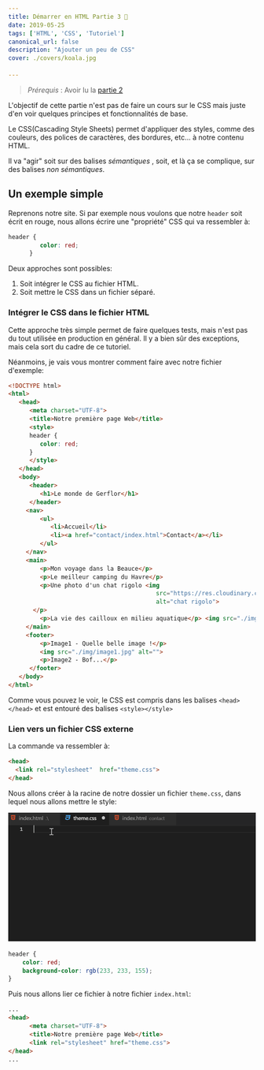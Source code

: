 ```yaml
---
title: Démarrer en HTML Partie 3 🎉
date: 2019-05-25
tags: ['HTML', 'CSS', 'Tutoriel']
canonical_url: false
description: "Ajouter un peu de CSS"
cover: ./covers/koala.jpg

---
```


> *Prérequis* : Avoir lu la [partie 2](/demarrer-en-html-partie-2)

L'objectif de cette partie n'est pas de faire un cours sur le CSS mais juste d'en voir quelques principes et fonctionnalités de base.

Le CSS(Cascading Style Sheets) permet d'appliquer des styles, comme des couleurs, des polices de caractères, des bordures, etc... à notre contenu HTML.

Il va "agir" soit sur des balises *sémantiques* , soit, et là ça se complique, sur des balises *non sémantiques*.

## Un exemple simple

Reprenons notre site. Si par exemple nous voulons que notre `header` soit écrit en rouge, nous allons écrire une "propriété" CSS qui va ressembler à:

```css
header {
         color: red;
      }
```

Deux approches sont possibles:

1. Soit intégrer le CSS au fichier HTML.
2. Soit mettre le CSS dans un fichier séparé.

### Intégrer le CSS dans le fichier HTML

Cette approche très simple permet de faire quelques tests, mais n'est pas du tout utilisée en production en général. Il y a bien sûr des exceptions, mais cela sort du cadre de ce tutoriel.

Néanmoins, je vais vous montrer comment faire avec notre fichier d'exemple:

```html
<!DOCTYPE html>
<html>
   <head>
      <meta charset="UTF-8">
      <title>Notre première page Web</title>
      <style>
      header {
         color: red;
      }
      </style>
   </head>
   <body>
      <header>
         <h1>Le monde de Gerflor</h1>
      </header>
     <nav>
         <ul>
            <li>Accueil</li>
            <li><a href="contact/index.html">Contact</a></li>
         </ul>
     </nav>
     <main>
         <p>Mon voyage dans la Beauce</p>
         <p>Le meilleur camping du Havre</p>
         <p>Une photo d'un chat rigolo <img
                                          src="https://res.cloudinary.com/dpw19qolx/image/upload/v1549194479/samples/animals/kitten-playing.gif"
                                          alt="chat rigolo">
       </p>
         <p>La vie des cailloux en milieu aquatique</p> <img src="./img/image1.jpg" alt="Une image">
     </main>
     <footer>
         <p>Image1 - Quelle belle image !</p>
         <img src="./img/image1.jpg" alt="">
         <p>Image2 - Bof...</p>
      </footer>
   </body>
</html>
```

Comme vous pouvez le voir, le CSS est compris dans les balises `<head></head>` et est entouré des balises `<style></style>`

### Lien vers un fichier CSS externe

La commande va ressembler à:

```html
<head>
  <link rel="stylesheet"  href="theme.css">
</head>
```

Nous allons créer à la racine de notre dossier un fichier `theme.css`, dans lequel nous allons mettre le style:

![vs css](./images/vscode-css.gif)

```css
header {
    color: red;
    background-color: rgb(233, 233, 155);
}
```

Puis nous allons lier ce fichier à notre fichier `index.html`:

```html
...
<head>
      <meta charset="UTF-8">
      <title>Notre première page Web</title>
      <link rel="stylesheet" href="theme.css">
</head>
...
```
